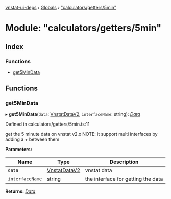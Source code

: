 [vnstat-ui-deps](../README.md) › [Globals](../globals.md) › ["calculators/getters/5min"](_calculators_getters_5min_.md)

# Module: "calculators/getters/5min"

## Index

### Functions

* [get5MinData](_calculators_getters_5min_.md#get5mindata)

## Functions

###  get5MinData

▸ **get5MinData**(`data`: [VnstatDataV2](_types_.md#vnstatdatav2), `interfaceName`: string): *[Data](_types_.md#data)*

Defined in calculators/getters/5min.ts:11

get the 5 minute data on vnstat v2.x
NOTE: it support multi interfaces by adding a + between them

**Parameters:**

Name | Type | Description |
------ | ------ | ------ |
`data` | [VnstatDataV2](_types_.md#vnstatdatav2) | vnstat data |
`interfaceName` | string | the interface for getting the data  |

**Returns:** *[Data](_types_.md#data)*

